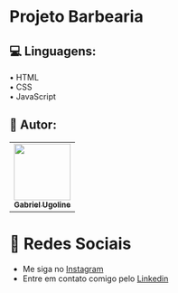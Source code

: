 # Projeto Barbearia


## :computer: Linguagens:
• HTML <br>
• CSS <br>
• JavaScript 

  

## :book: Autor:
  <table>
  <tr>
    <td align="center"><a href="https://github.com/gabrielugoline"><img src="https://github.com/user-attachments/assets/0ef1fb54-cdb3-45db-ae12-78d290f3fafc" width="100px;" alt=""/><br /><sub><b>Gabriel Ugoline</b></sub></a><br /><a href="" title="yzy"></a></td>
  </tr>
</table>

 # :link: Redes Sociais
* Me siga no [Instagram](https://www.instagram.com/gabrielugoline1/)
* Entre em contato comigo pelo [Linkedin](https://www.linkedin.com/in/gabrielugoline/)
